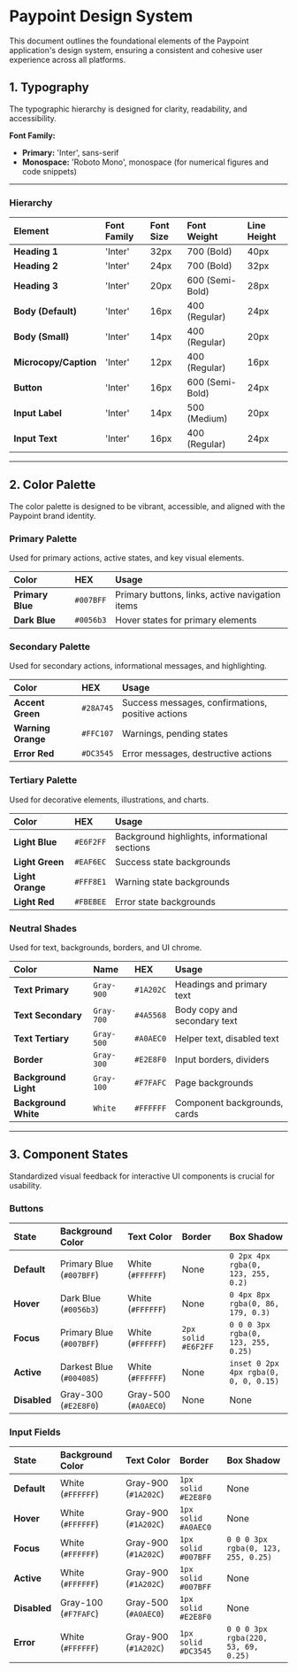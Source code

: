# Paypoint Design System

This document outlines the foundational elements of the Paypoint application's design system, ensuring a consistent and cohesive user experience across all platforms.

## 1. Typography

The typographic hierarchy is designed for clarity, readability, and accessibility.

**Font Family:**
-   **Primary:** 'Inter', sans-serif
-   **Monospace:** 'Roboto Mono', monospace (for numerical figures and code snippets)

---

### Hierarchy

| Element | Font Family | Font Size | Font Weight | Line Height |
| :--- | :--- | :--- | :--- | :--- |
| **Heading 1** | 'Inter' | 32px | 700 (Bold) | 40px |
| **Heading 2** | 'Inter' | 24px | 700 (Bold) | 32px |
| **Heading 3** | 'Inter' | 20px | 600 (Semi-Bold) | 28px |
| **Body (Default)** | 'Inter' | 16px | 400 (Regular) | 24px |
| **Body (Small)** | 'Inter' | 14px | 400 (Regular) | 20px |
| **Microcopy/Caption**| 'Inter' | 12px | 400 (Regular) | 16px |
| **Button** | 'Inter' | 16px | 600 (Semi-Bold) | 24px |
| **Input Label** | 'Inter' | 14px | 500 (Medium) | 20px |
| **Input Text** | 'Inter' | 16px | 400 (Regular) | 24px |

---

## 2. Color Palette

The color palette is designed to be vibrant, accessible, and aligned with the Paypoint brand identity.

### Primary Palette

Used for primary actions, active states, and key visual elements.

| Color | HEX | Usage |
| :--- | :--- | :--- |
| **Primary Blue** | `#007BFF` | Primary buttons, links, active navigation items |
| **Dark Blue** | `#0056b3` | Hover states for primary elements |

### Secondary Palette

Used for secondary actions, informational messages, and highlighting.

| Color | HEX | Usage |
| :--- | :--- | :--- |
| **Accent Green** | `#28A745` | Success messages, confirmations, positive actions |
| **Warning Orange** | `#FFC107` | Warnings, pending states |
| **Error Red** | `#DC3545` | Error messages, destructive actions |

### Tertiary Palette

Used for decorative elements, illustrations, and charts.

| Color | HEX | Usage |
| :--- | :--- | :--- |
| **Light Blue** | `#E6F2FF` | Background highlights, informational sections |
| **Light Green** | `#EAF6EC` | Success state backgrounds |
| **Light Orange** | `#FFF8E1` | Warning state backgrounds |
| **Light Red** | `#FBEBEE` | Error state backgrounds |

### Neutral Shades

Used for text, backgrounds, borders, and UI chrome.

| Color | Name | HEX | Usage |
| :--- | :--- | :--- | :--- |
| **Text Primary** | `Gray-900` | `#1A202C` | Headings and primary text |
| **Text Secondary** | `Gray-700` | `#4A5568` | Body copy and secondary text |
| **Text Tertiary** | `Gray-500` | `#A0AEC0` | Helper text, disabled text |
| **Border** | `Gray-300` | `#E2E8F0` | Input borders, dividers |
| **Background Light** | `Gray-100` | `#F7FAFC` | Page backgrounds |
| **Background White** | `White` | `#FFFFFF` | Component backgrounds, cards |

---

## 3. Component States

Standardized visual feedback for interactive UI components is crucial for usability.

### Buttons

| State | Background Color | Text Color | Border | Box Shadow |
| :--- | :--- | :--- | :--- | :--- |
| **Default** | Primary Blue (`#007BFF`) | White (`#FFFFFF`) | None | `0 2px 4px rgba(0, 123, 255, 0.2)` |
| **Hover** | Dark Blue (`#0056b3`) | White (`#FFFFFF`) | None | `0 4px 8px rgba(0, 86, 179, 0.3)` |
| **Focus** | Primary Blue (`#007BFF`) | White (`#FFFFFF`) | `2px solid #E6F2FF` | `0 0 0 3px rgba(0, 123, 255, 0.25)` |
| **Active** | Darkest Blue (`#004085`) | White (`#FFFFFF`) | None | `inset 0 2px 4px rgba(0, 0, 0, 0.15)` |
| **Disabled** | Gray-300 (`#E2E8F0`) | Gray-500 (`#A0AEC0`) | None | None |

### Input Fields

| State | Background Color | Text Color | Border | Box Shadow |
| :--- | :--- | :--- | :--- | :--- |
| **Default** | White (`#FFFFFF`) | Gray-900 (`#1A202C`) | `1px solid #E2E8F0` | None |
| **Hover** | White (`#FFFFFF`) | Gray-900 (`#1A202C`) | `1px solid #A0AEC0` | None |
| **Focus** | White (`#FFFFFF`) | Gray-900 (`#1A202C`) | `1px solid #007BFF` | `0 0 0 3px rgba(0, 123, 255, 0.25)` |
| **Active** | White (`#FFFFFF`) | Gray-900 (`#1A202C`) | `1px solid #007BFF` | None |
| **Disabled** | Gray-100 (`#F7FAFC`) | Gray-500 (`#A0AEC0`) | `1px solid #E2E8F0` | None |
| **Error** | White (`#FFFFFF`) | Gray-900 (`#1A202C`) | `1px solid #DC3545` | `0 0 0 3px rgba(220, 53, 69, 0.25)` |
